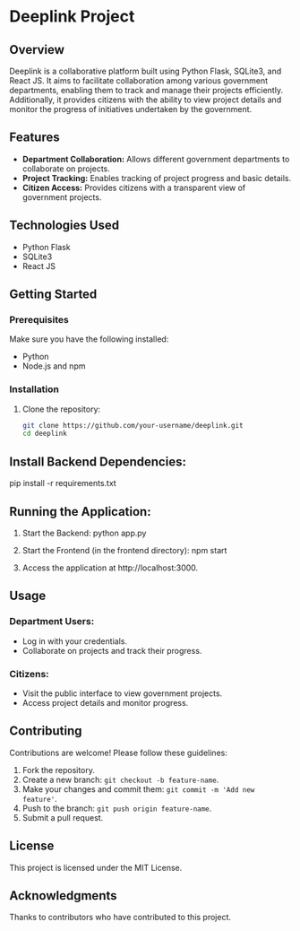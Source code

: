 # Deeplink Project

## Overview

Deeplink is a collaborative platform built using Python Flask, SQLite3, and React JS. It aims to facilitate collaboration among various government departments, enabling them to track and manage their projects efficiently. Additionally, it provides citizens with the ability to view project details and monitor the progress of initiatives undertaken by the government.

## Features

- **Department Collaboration:** Allows different government departments to collaborate on projects.
- **Project Tracking:** Enables tracking of project progress and basic details.
- **Citizen Access:** Provides citizens with a transparent view of government projects.

## Technologies Used

- Python Flask
- SQLite3
- React JS

## Getting Started

### Prerequisites

Make sure you have the following installed:

- Python
- Node.js and npm

### Installation

1. Clone the repository:

   ```bash
   git clone https://github.com/your-username/deeplink.git
   cd deeplink

## Install Backend Dependencies:

pip install -r requirements.txt

## Running the Application:

1. Start the Backend:
python app.py

2. Start the Frontend (in the frontend directory):
npm start

3. Access the application at http://localhost:3000.

## Usage

### Department Users:

- Log in with your credentials.
- Collaborate on projects and track their progress.

### Citizens:

- Visit the public interface to view government projects.
- Access project details and monitor progress.

## Contributing

Contributions are welcome! Please follow these guidelines:

1. Fork the repository.
2. Create a new branch: `git checkout -b feature-name`.
3. Make your changes and commit them: `git commit -m 'Add new feature'`.
4. Push to the branch: `git push origin feature-name`.
5. Submit a pull request.

## License

This project is licensed under the MIT License.

## Acknowledgments

Thanks to contributors who have contributed to this project.
